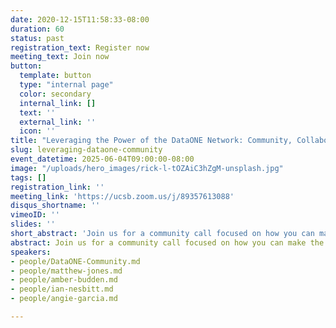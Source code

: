 ```yaml
---
date: 2020-12-15T11:58:33-08:00
duration: 60
status: past
registration_text: Register now
meeting_text: Join now
button:
  template: button
  type: "internal page"
  color: secondary
  internal_link: []
  text: ''
  external_link: ''
  icon: ''
title: "Leveraging the Power of the DataONE Network: Community, Collaboration, and What’s Next"
slug: leveraging-dataone-community
event_datetime: 2025-06-04T09:00:00-08:00
image: "/uploads/hero_images/rick-l-tOZAiC3hZgM-unsplash.jpg"
tags: []
registration_link: ''
meeting_link: 'https://ucsb.zoom.us/j/89357613088'
disqus_shortname: ''
vimeoID: ''
slides: ''
short_abstract: 'Join us for a community call focused on how you can make the most out of the DataONE networks and learn how we have grown. We will highlight recent activites, showcase the ways the community is advancing open science, expllore our replication services for data preservation, and share opportunities for getting involved. Whether you are new to DataONE or a longtime contributor, this session is a chance to connect with different member nodes, ask questions, and explore how DataONE can support your work.'
abstract: Join us for a community call focused on how you can make the most out of the DataONE network and learn how we have grown. We'll highlight recent activities, showcase ways the community is advancing open science, explore our replication services for data preservation, and share opportunitites for getting involved. Whether you're new to DataONE or a longtime contributor, this session is a chance to connect with different member nodes, ask questions, and explore how DataONE can support your work.
speakers:
- people/DataONE-Community.md
- people/matthew-jones.md
- people/amber-budden.md
- people/ian-nesbitt.md
- people/angie-garcia.md

---
```

